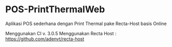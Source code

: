 # POS-PrintThermalWeb
Aplikasi POS sederhana dengan Print Thermal pake Recta-Host basis Online

Menggunakan CI v. 3.0.5
Menggunakan Recta Host : https://github.com/adenvt/recta-host
